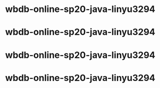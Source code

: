 # wbdb-online-sp20-java-linyu3294
# wbdb-online-sp20-java-linyu3294
# wbdb-online-sp20-java-linyu3294
# wbdb-online-sp20-java-linyu3294
